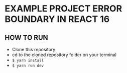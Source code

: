 # EXAMPLE PROJECT ERROR BOUNDARY IN REACT 16

## HOW TO RUN

- Clone this repository
- cd to the cloned repository folder on your terminal
- `$ yarn install`
- `$ yarn run dev`
